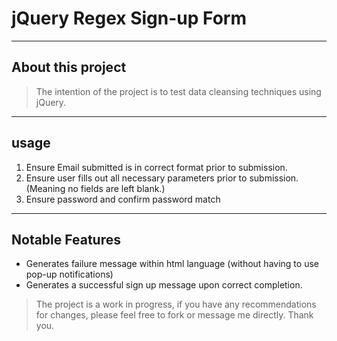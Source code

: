 # jQuery Regex Sign-up Form

----
## About this project


> The intention of the project is to test data cleansing techniques using jQuery.

----
## usage 
1. Ensure Email submitted is in correct format prior to submission. 
2. Ensure user fills out all necessary parameters prior to submission. (Meaning no fields are left blank.)
3. Ensure password and confirm password match

----
##  Notable Features

* Generates failure message within html language (without having to use pop-up notifications)
* Generates a successful sign up message upon correct completion. 
 

>The project is a work in progress, if you have any recommendations for changes, please feel free to fork or message me directly. Thank you.
